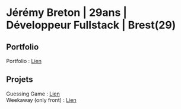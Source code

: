 # Jérémy Breton | 29ans | Développeur Fullstack | Brest(29) #

## Portfolio 
Portfolio : [Lien](https://portfolio-jeremy-breton.netlify.app/)

## Projets
Guessing Game :  [Lien](https://guessinggame-jeremybreton.netlify.app/)<br/>
Weekaway (only front) : [Lien](https://weekaway-front.netlify.app/)
